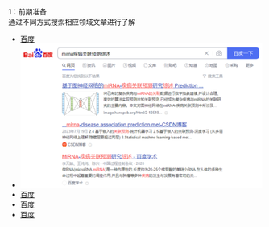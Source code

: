 1：前期准备  
通过不同方式搜索相应领域文章进行了解
* [百度](https://www.baidu.com/)
* ![Benjamin Bannekat](image//1.png)
* [百度](https://www.baidu.com/)
* [百度](https://www.baidu.com/)
* [百度](https://www.baidu.com/)
